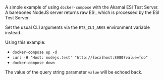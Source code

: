 A simple example of using `docker-compose` with the Akamai ESI Test Server. A barebones NodeJS server
returns raw ESI, which is processed by the ESI Test Server.

Set the usual CLI arguments via the `ETS_CLI_ARGS` environment variable instead.

Using this example:
* `docker-compose up -d`
* `curl -H 'Host: nodejs.test' "http://localhost:8080?value=foo"`
* `docker-compose down`

The value of the query string parameter `value` will be echoed back.
